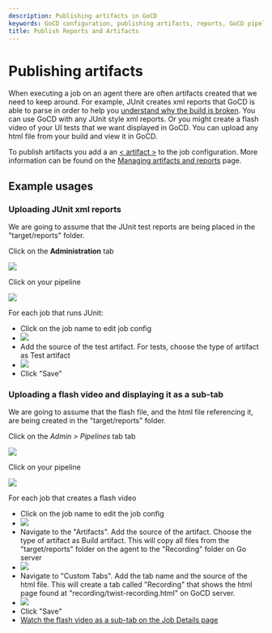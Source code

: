 ```yaml
---
description: Publishing artifacts in GoCD
keywords: GoCD configuration, publishing artifacts, reports, GoCD pipeline, job configuration,
title: Publish Reports and Artifacts
---
```


# Publishing artifacts

When executing a job on an agent there are often artifacts created that we need to keep around. For example, JUnit creates xml reports that GoCD is able to parse in order to help you [understand why the build is broken](../faq/dev_understand_why_build_broken.html). You can use GoCD with any JUnit style xml reports. Or you might create a flash video of your UI tests that we want displayed in GoCD. You can upload any html file from your build and view it in GoCD.

To publish artifacts you add a an [< artifact >](configuration_reference.html#artifact) to the job configuration. More information can be found on the [Managing artifacts and reports](managing_artifacts_and_reports.html) page.

## Example usages

### Uploading JUnit xml reports

We are going to assume that the JUnit test reports are being placed in the "target/reports" folder.

Click on the **Administration** tab

![](../images/topnav_admin.png)

Click on your pipeline

![](../images/2_click_pipeline.png)

For each job that runs JUnit:

- Click on the job name to edit job config
- ![](../images/3_click_edit_job.png)
- Add the source of the test artifact. For tests, choose the type of artifact as Test artifact
- ![](../images/4_add_test_artifacts_tag.png)
- Click "Save"

### Uploading a flash video and displaying it as a sub-tab

We are going to assume that the flash file, and the html file referencing it, are being created in the "target/reports" folder.

Click on the _Admin > Pipelines_ tab tab

![](../images/topnav_admin.png)

Click on your pipeline

![](../images/2_click_pipeline.png)

For each job that creates a flash video

- Click on the job name to edit the job config
- ![](../images/3_click_edit_job.png)
- Navigate to the "Artifacts". Add the source of the artifact. Choose the type of artifact as Build artifact. This will copy all files from the "target/reports" folder on the agent to the "Recording" folder on Go server
- ![](../images/7_add_artifact_section.png)
- Navigate to "Custom Tabs". Add the tab name and the source of the html file. This will create a tab called "Recording" that shows the html page found at "recording/twist-recording.html" on GoCD server.
- ![](../images/8_add_tab_section.png)
- Click "Save"
- [Watch the flash video as a sub-tab on the Job Details page](../faq/dev_see_artifact_as_tab.html)
